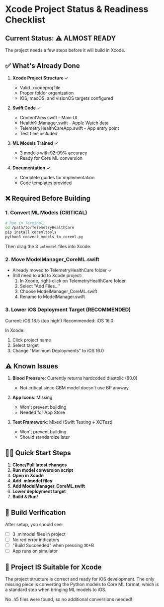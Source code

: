 # Xcode Project Status & Readiness Checklist

## Current Status: ⚠️ ALMOST READY

The project needs a few steps before it will build in Xcode.

## ✅ What's Already Done

1. **Xcode Project Structure** ✓
   - Valid .xcodeproj file
   - Proper folder organization
   - iOS, macOS, and visionOS targets configured

2. **Swift Code** ✓
   - ContentView.swift - Main UI
   - HealthKitManager.swift - Apple Watch data
   - TelemetryHealthCareApp.swift - App entry point
   - Test files included

3. **ML Models Trained** ✓
   - 3 models with 92-99% accuracy
   - Ready for Core ML conversion

4. **Documentation** ✓
   - Complete guides for implementation
   - Code templates provided

## ❌ Required Before Building

### 1. **Convert ML Models** (CRITICAL)
```bash
# Run in Terminal:
cd /path/to/TelemetryHealthCare
pip install coremltools
python3 convert_models_to_coreml.py
```

Then drag the 3 `.mlmodel` files into Xcode.

### 2. **Move ModelManager_CoreML.swift**
- Already moved to TelemetryHealthCare folder ✓
- Still need to add to Xcode project:
  1. In Xcode, right-click on TelemetryHealthCare folder
  2. Select "Add Files..."
  3. Choose ModelManager_CoreML.swift
  4. Rename to ModelManager.swift

### 3. **Lower iOS Deployment Target** (RECOMMENDED)
Current: iOS 18.5 (too high!)
Recommended: iOS 16.0

In Xcode:
1. Click project name
2. Select target
3. Change "Minimum Deployments" to iOS 16.0

## ⚠️ Known Issues

1. **Blood Pressure**: Currently returns hardcoded diastolic (80.0)
   - Not critical since GBM model doesn't use BP anyway

2. **App Icons**: Missing
   - Won't prevent building
   - Needed for App Store

3. **Test Framework**: Mixed (Swift Testing + XCTest)
   - Won't prevent building
   - Should standardize later

## 🏃‍♂️ Quick Start Steps

1. **Clone/Pull latest changes**
2. **Run model conversion script**
3. **Open in Xcode**
4. **Add .mlmodel files**
5. **Add ModelManager_CoreML.swift**
6. **Lower deployment target**
7. **Build & Run!**

## 📱 Build Verification

After setup, you should see:
- [ ] 3 .mlmodel files in project
- [ ] No red error indicators
- [ ] "Build Succeeded" when pressing ⌘+B
- [ ] App runs on simulator

## 🎯 Project IS Suitable for Xcode

The project structure is correct and ready for iOS development. The only missing piece is converting the Python models to Core ML format, which is a standard step when bringing ML models to iOS.

No .h5 files were found, so no additional conversions needed!